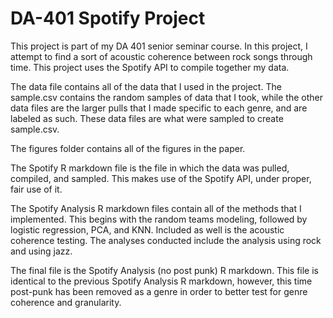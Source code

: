 # DA-401 Spotify Project

This project is part of my DA 401 senior seminar course. In this project, I attempt to find a sort of acoustic coherence between rock songs through time. This project uses the Spotify API to compile together my data. 

The data file contains all of the data that I used in the project. The sample.csv contains the random samples of data that I took, while the other data files are the larger pulls that I made specific to each genre, and are labeled as such. These data files are what were sampled to create sample.csv. 

The figures folder contains all of the figures in the paper. 

The Spotify R markdown file is the file in which the data was pulled, compiled, and sampled. This makes use of the Spotify API, under proper, fair use of it. 

The Spotify Analysis R markdown files contain all of the methods that I implemented. This begins with the random teams modeling, followed by logistic regression, PCA, and KNN. Included as well is the acoustic coherence testing. The analyses conducted include the analysis using rock and using jazz.

The final file is the Spotify Analysis (no post punk) R markdown. This file is identical to the previous Spotify Analysis R markdown, however, this time post-punk has been removed as a genre in order to better test for genre coherence and granularity. 